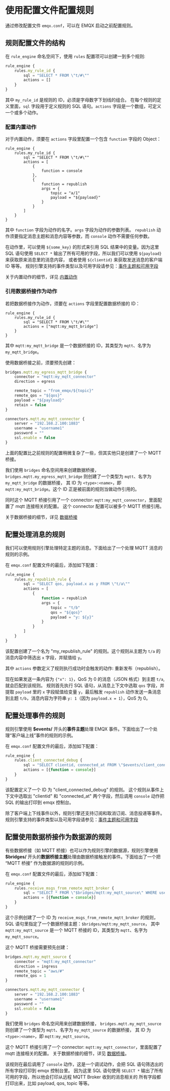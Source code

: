 # 使用配置文件配置规则

通过修改配置文件 `emqx.conf`，可以在 EMQX 启动之前配置规则。

## 规则配置文件的结构

在 `rule_engine` 命名空间下，使用 `rules` 配置项可以创建一到多个规则:

```js
rule_engine {
    rules.my_rule_id {
        sql = "SELECT * FROM \"t/#\""
        actions = []
    }
}
```

其中 `my_rule_id` 是规则的 ID，必须是字母数字下划线的组合。
在每个规则的定义里面，`sql` 字段用于定义规则的 SQL 语句。`actions` 字段是一个数组，可定义一个或多个动作。

### 配置内置动作

对于内置动作，须要在 `actions` 字段里配置一个包含 `function` 字段的 Object：

```js{1-4,15-17}
rule_engine {
    rules.my_rule_id {
        sql = "SELECT * FROM \"t/#\""
        actions = [
            {
                function = console
            },
            {
                function = republish
                args = {
                    topic = "a/1"
                    payload = "${payload}"
                }
            }
        ]
    }
}
```

其中 `function` 字段为动作的名字。`args` 字段为动作的参数列表。
`republish` 动作须要指定消息主题和消息内容等参数，而 `console` 动作不需要任何参数。

在动作里，可以使用 `${some_key}` 的形式来引用 SQL 结果中的变量。因为这里 SQL 语句使用 `SELECT *`
输出了所有可用的字段，所以我们可以使用 `${payload}` 来获取原来消息里的消息内容，
或者使用 `${clientid}` 来获取发送消息的客户端 ID 等等。
规则引擎支持的事件类型以及可用字段请参见：[事件主题和可用字段](./rule-engine_field.md)

关于内置动作的细节，详见 [内置动作](./rule-engine_builtin_actions.md)

### 引用数据桥接作为动作

若把数据桥接作为动作，须要在 `actions` 字段里配置数据桥接的 ID：

```js{1-3,5-6}
rule_engine {
    rules.my_rule_id {
        sql = "SELECT * FROM \"t/#\""
        actions = ["mqtt:my_mqtt_bridge"]
    }
}
```

其中 `mqtt:my_mqtt_bridge` 是一个数据桥接的 ID，其类型为 `mqtt`、名字为 `my_mqtt_bridge`。

使用数据桥接之前，须要预先创建：

```js
bridges.mqtt.my_egress_mqtt_bridge {
    connector = "mqtt:my_mqtt_connector"
    direction = egress

    remote_topic = "from_emqx/${topic}"
    remote_qos = "${qos}"
    payload = "${payload}"
    retain = false
}

connectors.mqtt.my_mqtt_connector {
    server = "192.168.2.100:1883"
    username = "username1"
    password = ""
    ssl.enable = false
}
```

上面的配置比之前规则的配置稍微复杂了一些，但其实他只是创建了一个 MQTT 桥接。

我们使用 `bridges` 命名空间用来创建数据桥接，
`bridges.mqtt.my_egress_mqtt_bridge` 则创建了一个类型为 `mqtt`、名字为 `my_mqtt_bridge` 的数据桥接，
其 ID 为 `<type>:<name>`，即 `mqtt:my_mqtt_bridge`。这个 ID 正是被前面的规则当做动作引用的。

同时这个 MQTT 桥接引用了一个 connector: `mqtt:my_mqtt_connector`，里面配置了 mqtt 连接相关的配置。
这个 connector 配置可以被多个 MQTT 桥接引用。

关于数据桥接的细节，详见 [数据桥接](./data-bridges.md)

## 配置处理消息的规则

我们可以使用规则引擎处理特定主题的消息。下面给出了一个处理 MQTT 消息的规则的示例。

在 `emqx.conf` 配置文件的最后，添加如下配置：

```js
rule_engine {
    rules.my_republish_rule {
        sql = "SELECT qos, payload.x as y FROM \"t/a\""
        actions = [
            {
                function = republish
                args = {
                    topic = "t/b"
                    qos = "${qos}"
                    payload = "y: ${y}"
                }
            }
        ]
    }
}
```

该配置创建了一个名为 "my_republish_rule" 的规则。这个规则从主题为 `t/a` 的消息内容中筛选出 `x` 字段，并赋值给 `y`。

其中 `actions` 参数定义了规则执行成功时会触发的动作: 重新发布（republish）。

现在如果发送一条内容为 `{"x": 1}`，QoS 为 0 的消息（JSON 格式）到主题 `t/a`, 就会匹配到该规则。
规则首先执行 SQL 语句，从消息上下文中选取 `qos` 字段，并提取 `payload` 里的 `x` 字段赋值给变量 `y`，最后触发 `republish` 动作发送一条消息到主题 `t/b`，消息内容为字符串 `y: 1`（因为 `payload.x = 1`），QoS 为 0。

## 配置处理事件的规则

规则引擎使用 **$events/** 开头的**事件主题**处理 EMQX 事件。下面给出了一个处理“客户端上线”事件的规则的示例。

在 `emqx.conf` 配置文件的最后，添加如下配置：

```js
rule_engine {
    rules.client_connected_debug {
        sql = "SELECT clientid, connected_at FROM \"$events/client_connected\" WHERE username = 'emqx'"
        actions = [{function = console}]
    }
}
```

该配置定义了一个 ID 为 "client_connected_debug" 的规则。
这个规则从事件上下文中选取出 "clientid" 和 "connected_at" 两个字段，然后调用 `console` 动作把 SQL 的输出打印到 emqx 控制台。

除了客户端上下线事件以外，规则引擎还支持订阅和取消订阅、消息投递等事件。
规则引擎支持的事件类型以及可用字段请参见：[事件主题和可用字段](./rule-engine_field.md)

## 配置使用数据桥接作为数据源的规则

有些数据桥接（如 MQTT 桥接）也可以作为规则引擎的数据源，规则引擎使用 **$bridges/** 开头的**数据桥接主题**处理由数据桥接触发的事件。下面给出了一个把 “MQTT 桥接” 作为数据源的规则的示例。

在 `emqx.conf` 配置文件的最后，添加如下配置：

```js
rule_engine {
    rules.receive_msgs_from_remote_mqtt_broker {
        sql = "SELECT * FROM \"$bridges/mqtt:my_mqtt_source\" WHERE username = 'emqx'"
        actions = [{function = console}]
    }
}
```

这个示例创建了一个 ID 为 `receive_msgs_from_remote_mqtt_broker` 的规则，
SQL 语句里指定了一个数据桥接主题：`$bridges/mqtt:my_mqtt_source`，
其中 `mqtt:my_mqtt_source` 是一个 MQTT 桥接的 ID，其类型为 `mqtt`、名字为 `my_mqtt_source`。

这个 MQTT 桥接需要预先创建：

```js
bridges.mqtt.my_mqtt_source {
    connector = "mqtt:my_mqtt_connector"
    direction = ingress
    remote_topic = "aws/#"
    remote_qos = 1
}

connectors.mqtt.my_mqtt_connector {
    server = "192.168.2.100:1883"
    username = "username1"
    password = ""
    ssl.enable = false
}
```

我们使用 `bridges` 命名空间用来创建数据桥接，
`bridges.mqtt.my_mqtt_source` 则创建了一个类型为 `mqtt`、名字为 `my_mqtt_source` 的数据桥接，
其 ID 为 `<type>:<name>`，即 `mqtt:my_mqtt_source`。

这个 MQTT 桥接引用了一个 connector: `mqtt:my_mqtt_connector`，里面配置了 mqtt 连接相关的配置。
关于数据桥接的细节，详见 [数据桥接](./data-bridges.md)。

该规则在最后调用了 `console` 动作，这是一个调试动作，会把 SQL 语句筛选出的所有字段打印到 emqx 控制台里。
因为这里 SQL 语句使用 `SELECT *` 输出了所有可用的字段，所以他会打印从远程 MQTT Broker 收到的消息相关的
所有字段都打印出来，比如 payload, qos, topic 等等。
